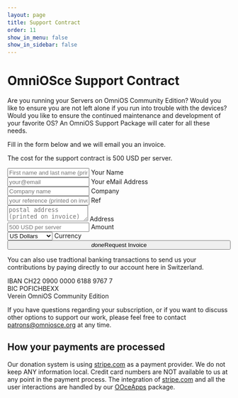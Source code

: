 ```yaml
---
layout: page
title: Support Contract
order: 11
show_in_menu: false
show_in_sidebar: false
---
```


# OmniOSce Support Contract

Are you running your Servers on OmniOS Community Edition? Would you like to
ensure you are not left alone if you run into trouble with the devices?
Would you like to ensure the continued maintenance and development of your
favorite OS? An OmniOS Support Package will cater for all these needs.

Fill in the form below and we will email you an invoice.

The cost for the support contract is 500 USD per server.

<form id="invoice_form">
<div class="row">
<div class="input-field col s12 offset-m1 m10 offset-l2 l8">
    <input placeholder="First name and last name (printed on invoice)" name="name" id="name_fld" type="text" class="validate">
    <label for="name">Your Name</label>
</div>
<div class="input-field col s12 offset-m1 m10 offset-l2 l8">
    <input placeholder="your@email" name="email" id="email_fld" type="email" class="validate">
    <label for="name">Your eMail Address</label>
</div>
<div class="input-field col s12 offset-m1 m10 offset-l2 l8">
    <input placeholder="Company name" name="company" id="company_fld" type="text" class="validate">
    <label for="name">Company</label>
</div>
<div class="input-field col s12 offset-m1 m10 offset-l2 l8">
    <input placeholder="your reference (printed on invoice)" name="ref" id="ref_fld" type="text" class="validate">
    <label for="name">Ref</label>
</div>
<div class="input-field col s12 offset-m1 m10 offset-l2 l8">
    <textarea placeholder="postal address (printed on invoice)" name="address" id="address_fld" class="materialize-textarea validate"></textarea>
    <label for="address">Address</label>
</div>
<div class="input-field col s6 offset-m1  m5 offset-l2 l4">
    <input placeholder="500 USD per server" name="amount" id="amount_fld" type="text" class="validate">
    <label>Amount</label>
</div>
<div class="input-field col s6 m5 l4">
    <select id="currency_fld">
      <option default value="usd">US Dollars</option>
      <option value="gbp">GB Pounds</option>
      <option value="eur">Euros</option>
      <option value="chf">Swiss Francs</option>
    </select>
    <label>Currency</label>
</div>
<div class="col s12 offset-m1 m10 offset-l2 l8">
    <button style="width: 100%" id="get-invoice" class="btn waves-effect waves-light btn-large" type="submit" name="action"><i class="material-icons
right">done</i>Request Invoice</button>
</div>
</div>
</form>
<div id="notice"></div>

<script>
(function(){
    document.getElementById('invoice-form').addEventListener('submit', function(e) {
       e.preventDefault();
       jQuery('#invoice-form').slideUp();
       jQuery('#notice').html("<h2>Processing your Request ... " +
           "<img src=/assets/images/spinner.gif></h2>");
       var data = {};
       ['name','company','address',
        'currency','amount','email','ref'].forEach(function(fld,i){
	   data[fld] = jQuery('#' + fld + '_fld').val();
       });
       jQuery.ajax('https://apps.omniosce.org/invoice/create', {
          dataType: 'json',
          method: 'POST',
          contentType: 'application/json; corset=utf-8',
          data: JSON.stringify(data)
          success: function(msg){
	    switch (msg.status){
	       case 'ok':
	          jQuery('#notice').html(
                    '<h2><i class="material-icons">check</i> ' +
                    'Check your mailbox. We have sent you the requested invoice'
	  	    +' by email.</h2>' +
                    '<h3>Please contact ' +
                    '<a href="mailto:patrons@omniosce.org">patrons@omniosce.org</a> ' +
                    'if the message does not arrive within a few minutes.</h3>'
                  );
		  break;
		default:
		 jQuery('#invoice-form').slidDown();
		 jQuery('#notice').html( <h2><i class="material-icons">sms_failed</i> ' +
	            'There was a problem processing your request: ' + msg.text
		    + ' Please contact <a href="mailto:patrons@omniosce.org">patrons@omniosce.org</a>.</h2>'
                );
	     }	   
          },
          error: function(xhr,status){
             jQuery('#notice').html('<h2><i class="material-icons">sms_failed</i> ' +
                'There was a problem processing your request. Please contact ' +
                '<a href="mailto:patrons@omniosce.org">patrons@omniosce.org</a>.</h2>');
          }
       });
   });
});

// Close Checkout on page navigation:
window.addEventListener('popstate', function() {
  handler.close();
});
})();</script>

You can also use tradtional banking transactions to send us your
contributions by paying directly to our account here in Switzerland.

IBAN CH22 0900 0000 6188 9767 7<br/>
BIC POFICHBEXX<br/>
Verein OmniOS Community Edition

If you have questions regarding your subscription, or if you want to
discuss other options to support our work, please feel free to contact <a
href="mailto:patrons@omniosce.org">patrons@omniosce.org</a> at any time.

## How your payments are processed

Our donation system is using <a href="https://stripe.com">stripe.com</a> as a payment provider.
We do not keep ANY information local. Credit card numbers are NOT available to us at any point
in the payment process. The integration of <a href="https://stripe.com">stripe.com</a> and all the user
interactions are handled by our <a href="https://github.com/omniosorg/ooceapps">OOceApps</a> package.

